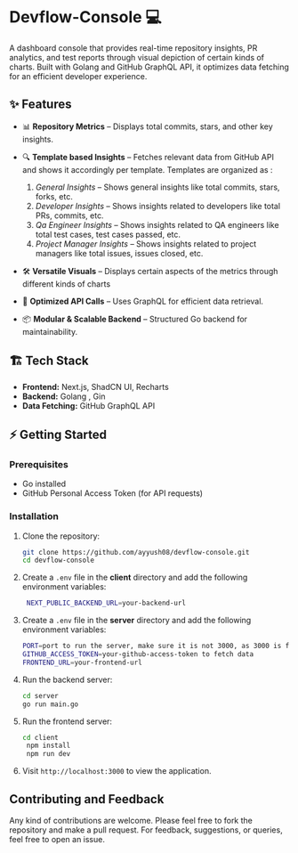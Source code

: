 # Devflow-Console 💻

A dashboard console that provides real-time repository insights, PR analytics, and test reports through visual depiction of certain kinds of charts. Built with Golang and GitHub GraphQL API, it optimizes data fetching for an efficient developer experience.

## ✨ Features  
- 📊 **Repository Metrics** – Displays total commits, stars, and other key insights.  
- 🔍 **Template based Insights** – Fetches relevant data from GitHub API and shows it accordingly per template. Templates are organized as :
  1. *General Insights* – Shows general insights like total commits, stars, forks, etc.
  2. *Developer Insights* – Shows insights related to developers like total PRs, commits, etc.
  3. *Qa Engineer Insights* – Shows insights related to QA engineers like total test cases, test cases passed, etc.
  4. *Project Manager Insights* – Shows insights related to project managers like total issues, issues closed, etc.




- 🛠 **Versatile Visuals** – Displays certain aspects of the metrics through different kinds of charts
- 🚀 **Optimized API Calls** – Uses GraphQL for efficient data retrieval.  
- 📦 **Modular & Scalable Backend** – Structured Go backend for maintainability.  

## 🏗️ Tech Stack  
- **Frontend:** Next.js, ShadCN UI, Recharts
- **Backend:** Golang , Gin
- **Data Fetching:** GitHub GraphQL API   

## ⚡ Getting Started  

### Prerequisites  
- Go installed  
- GitHub Personal Access Token (for API requests)  

### Installation  
1. Clone the repository:  
   ```bash
   git clone https://github.com/ayyush08/devflow-console.git
   cd devflow-console
   ```
2. Create a `.env` file in the **client** directory and add the following environment variables:  
   ```bash
    NEXT_PUBLIC_BACKEND_URL=your-backend-url
    ```

3. Create a `.env` file in the **server** directory and add the following environment variables:
    ```bash
    PORT=port to run the server, make sure it is not 3000, as 3000 is for client
    GITHUB_ACCESS_TOKEN=your-github-access-token to fetch data 
    FRONTEND_URL=your-frontend-url
    ```

4. Run the backend server:  
   ```bash
   cd server
   go run main.go
   ```
5. Run the frontend server:  
   ```bash
   cd client
    npm install
    npm run dev
    ```

6. Visit `http://localhost:3000` to view the application.

## Contributing and Feedback
Any kind of contributions are welcome. Please feel free to fork the repository and make a pull request. For feedback, suggestions, or queries, feel free to open an issue.
